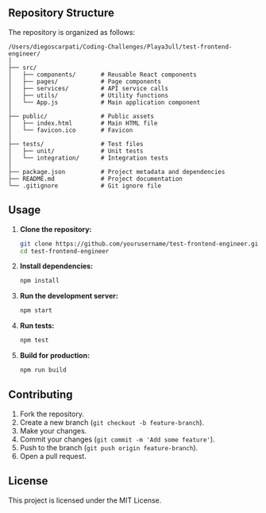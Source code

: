 ## Repository Structure

The repository is organized as follows:

```
/Users/diegoscarpati/Coding-Challenges/Playa3ull/test-frontend-engineer/
│
├── src/
│   ├── components/       # Reusable React components
│   ├── pages/            # Page components
│   ├── services/         # API service calls
│   ├── utils/            # Utility functions
│   └── App.js            # Main application component
│
├── public/               # Public assets
│   ├── index.html        # Main HTML file
│   └── favicon.ico       # Favicon
│
├── tests/                # Test files
│   ├── unit/             # Unit tests
│   └── integration/      # Integration tests
│
├── package.json          # Project metadata and dependencies
├── README.md             # Project documentation
└── .gitignore            # Git ignore file
```

## Usage

1. **Clone the repository:**
    ```sh
    git clone https://github.com/yourusername/test-frontend-engineer.git
    cd test-frontend-engineer
    ```

2. **Install dependencies:**
    ```sh
    npm install
    ```

3. **Run the development server:**
    ```sh
    npm start
    ```

4. **Run tests:**
    ```sh
    npm test
    ```

5. **Build for production:**
    ```sh
    npm run build
    ```

## Contributing

1. Fork the repository.
2. Create a new branch (`git checkout -b feature-branch`).
3. Make your changes.
4. Commit your changes (`git commit -m 'Add some feature'`).
5. Push to the branch (`git push origin feature-branch`).
6. Open a pull request.

## License

This project is licensed under the MIT License.